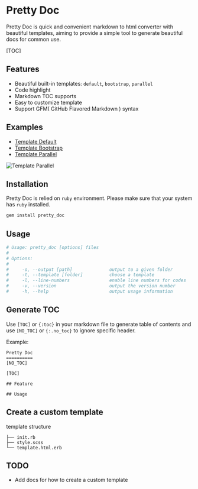 Pretty Doc
==========

Pretty Doc is quick and convenient markdown to html converter with beautiful templates, aiming to provide a simple tool to generate beautiful docs for common use.

[TOC]

## Features

+ Beautiful built-in templates: `default`, `bootstrap`, `parallel`
+ Code highlight
+ Markdown TOC supports
+ Easy to customize template
+ Support GFM( GitHub Flavored Markdown ) syntax

## Examples

+ [Template Default](https://lyfeyaj.github.io/pretty_doc/examples/default/README.html)
+ [Template Bootstrap](https://lyfeyaj.github.io/pretty_doc/examples/bootstrap/README.html)
+ [Template Parallel](https://lyfeyaj.github.io/pretty_doc/examples/parallel/README.html)

![Template Parallel](http://lyfeyaj.github.io/pretty_doc/images/preview.png)

## Installation

Pretty Doc is relied on `ruby` environment. Please make sure that your system has `ruby` installed.

```bash
gem install pretty_doc
```

## Usage

``` bash
# Usage: pretty_doc [options] files
#
# Options:
#
#     -o, --output [path]              output to a given folder
#     -t, --template [folder]          choose a template
#     -l, --line-numbers               enable line numbers for codes
#     -v, --version                    output the version number
#     -h, --help                       output usage information
```

## Generate TOC

Use `[TOC]` or `{:toc}` in your markdown file to generate table of contents and use `[NO_TOC]` or `{:.no_toc}` to ignore specific header.

Example:

```
Pretty Doc
==========
[NO_TOC]

[TOC]

## Feature

## Usage
```

## Create a custom template

template structure

```
├── init.rb
├── style.scss
└── template.html.erb
```

## TODO

+ Add docs for how to create a custom template
